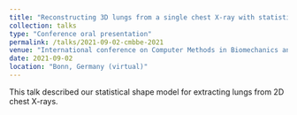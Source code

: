 ```yaml
---
title: "Reconstructing 3D lungs from a single chest X-ray with statistical shape and appearance models"
collection: talks
type: "Conference oral presentation"
permalink: /talks/2021-09-02-cmbbe-2021
venue: "International conference on Computer Methods in Biomechanics and Biomedical Engineering 2021"
date: 2021-09-02
location: "Bonn, Germany (virtual)"
---
```


This talk described our statistical shape model for extracting lungs from 2D chest X-rays.
